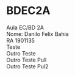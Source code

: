 # BDEC2A
Aula EC/BD 2A<br/>
Nome: Danilo Felix Bahia<br/>
RA 1901135 <br/>
Teste <br/>
Outro Teste<br/>
Outro Teste Pull<br/>
Outro Teste Pul2<br/>
